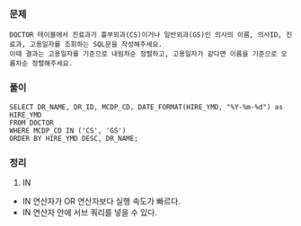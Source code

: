 ### 문제
```
DOCTOR 테이블에서 진료과가 흉부외과(CS)이거나 일반외과(GS)인 의사의 이름, 의사ID, 진료과, 고용일자를 조회하는 SQL문을 작성해주세요. 
이때 결과는 고용일자를 기준으로 내림차순 정렬하고, 고용일자가 같다면 이름을 기준으로 오름차순 정렬해주세요.
```

### 풀이
```mysql
SELECT DR_NAME, DR_ID, MCDP_CD, DATE_FORMAT(HIRE_YMD, "%Y-%m-%d") as HIRE_YMD
FROM DOCTOR 
WHERE MCDP_CD IN ('CS', 'GS')
ORDER BY HIRE_YMD DESC, DR_NAME;
```

### 정리
1. IN
- IN 연산자가 OR 연산자보다 실행 속도가 빠르다.
- IN 연산자 안에 서브 쿼리를 넣을 수 있다.
